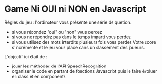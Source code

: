 # Game Ni OUI ni NON en Javascript

Règles du jeu : 
l'ordinateur vous présente une série de quetion.
- si vous répondez "oui" ou "non" vous perdez
- si vous ne répondez pas dans le temps imparti vous perdez
- si vous utilisez des mots interdits plusieurs fois vous perdez
Votre score s'incrémente et le jeu vous place dans un classement des joueurs.

L'objectif ici était de :
- jouer les méthodes de l'API SpeechRecognition
- organiser le code en partant de fonctions Javascript puis le faire évoluer en class et en components
